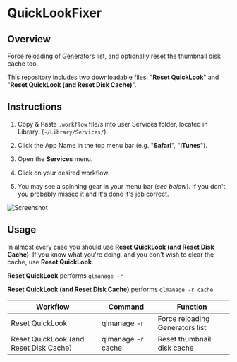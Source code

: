 # QuickLookFixer

## Overview

Force reloading of Generators list, and optionally reset the thumbnail disk cache too.

This repository includes two downloadable files: "**Reset QuickLook**" and "**Reset QuickLook (and Reset Disk Cache)**".

## Instructions

1. Copy & Paste `.workflow` file/s into user Services folder, located in Library.
  (`~/Library/Services/`)

2. Click the App Name in the top menu bar (e.g. "**Safari**", "**iTunes**").

3. Open the **Services** menu.

4. Click on your desired workflow.

5. You may see a spinning gear in your menu bar (*see below*). If you don't, you probably missed it and it's done it's job correct.

![Screenshot](https://user-images.githubusercontent.com/3734562/43505464-5de2cb24-95aa-11e8-9066-af6e14718ea1.png "Screenshot")

## Usage

In almost every case you should use **Reset QuickLook (and Reset Disk Cache)**. If you know what you're doing, and you don't wish to clear the cache, use **Reset QuickLook**.

**Reset QuickLook** performs `qlmanage -r`

**Reset QuickLook (and Reset Disk Cache)** performs `qlmanage -r cache`


| Workflow                               | Command           | Function                        |
| -------------------------------------- | ----------------- | ------------------------------- |
| Reset QuickLook                        | qlmanage -r       | Force reloading Generators list |
| Reset QuickLook (and Reset Disk Cache) | qlmanage -r cache | Reset thumbnail disk cache      |
